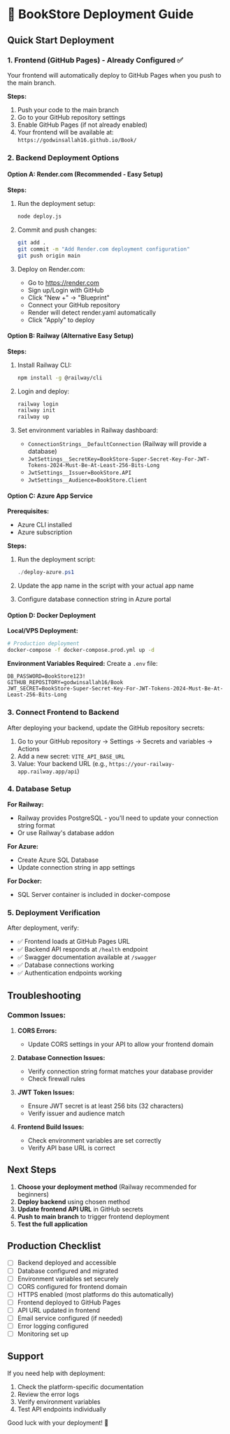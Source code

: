 # 🚀 BookStore Deployment Guide

## Quick Start Deployment

### 1. Frontend (GitHub Pages) - Already Configured ✅

Your frontend will automatically deploy to GitHub Pages when you push to the main branch.

**Steps:**
1. Push your code to the main branch
2. Go to your GitHub repository settings
3. Enable GitHub Pages (if not already enabled)
4. Your frontend will be available at: `https://godwinsallah16.github.io/Book/`

### 2. Backend Deployment Options

#### Option A: Render.com (Recommended - Easy Setup)

**Steps:**
1. Run the deployment setup:
   ```bash
   node deploy.js
   ```

2. Commit and push changes:
   ```bash
   git add .
   git commit -m "Add Render.com deployment configuration"
   git push origin main
   ```

3. Deploy on Render.com:
   - Go to https://render.com
   - Sign up/Login with GitHub
   - Click "New +" → "Blueprint"
   - Connect your GitHub repository
   - Render will detect render.yaml automatically
   - Click "Apply" to deploy

#### Option B: Railway (Alternative Easy Setup)

**Steps:**
1. Install Railway CLI:
   ```bash
   npm install -g @railway/cli
   ```

2. Login and deploy:
   ```bash
   railway login
   railway init
   railway up
   ```

3. Set environment variables in Railway dashboard:
   - `ConnectionStrings__DefaultConnection` (Railway will provide a database)
   - `JwtSettings__SecretKey=BookStore-Super-Secret-Key-For-JWT-Tokens-2024-Must-Be-At-Least-256-Bits-Long`
   - `JwtSettings__Issuer=BookStore.API`
   - `JwtSettings__Audience=BookStore.Client`

#### Option C: Azure App Service

**Prerequisites:**
- Azure CLI installed
- Azure subscription

**Steps:**
1. Run the deployment script:
   ```powershell
   ./deploy-azure.ps1
   ```

2. Update the app name in the script with your actual app name
3. Configure database connection string in Azure portal

#### Option D: Docker Deployment

**Local/VPS Deployment:**
```bash
# Production deployment
docker-compose -f docker-compose.prod.yml up -d
```

**Environment Variables Required:**
Create a `.env` file:
```env
DB_PASSWORD=BookStore123!
GITHUB_REPOSITORY=godwinsallah16/Book
JWT_SECRET=BookStore-Super-Secret-Key-For-JWT-Tokens-2024-Must-Be-At-Least-256-Bits-Long
```

### 3. Connect Frontend to Backend

After deploying your backend, update the GitHub repository secrets:

1. Go to your GitHub repository → Settings → Secrets and variables → Actions
2. Add a new secret: `VITE_API_BASE_URL`
3. Value: Your backend URL (e.g., `https://your-railway-app.railway.app/api`)

### 4. Database Setup

**For Railway:**
- Railway provides PostgreSQL - you'll need to update your connection string format
- Or use Railway's database addon

**For Azure:**
- Create Azure SQL Database
- Update connection string in app settings

**For Docker:**
- SQL Server container is included in docker-compose

### 5. Deployment Verification

After deployment, verify:
- ✅ Frontend loads at GitHub Pages URL
- ✅ Backend API responds at `/health` endpoint
- ✅ Swagger documentation available at `/swagger`
- ✅ Database connections working
- ✅ Authentication endpoints working

## Troubleshooting

### Common Issues:

1. **CORS Errors:**
   - Update CORS settings in your API to allow your frontend domain

2. **Database Connection Issues:**
   - Verify connection string format matches your database provider
   - Check firewall rules

3. **JWT Token Issues:**
   - Ensure JWT secret is at least 256 bits (32 characters)
   - Verify issuer and audience match

4. **Frontend Build Issues:**
   - Check environment variables are set correctly
   - Verify API base URL is correct

## Next Steps

1. **Choose your deployment method** (Railway recommended for beginners)
2. **Deploy backend** using chosen method
3. **Update frontend API URL** in GitHub secrets
4. **Push to main branch** to trigger frontend deployment
5. **Test the full application**

## Production Checklist

- [ ] Backend deployed and accessible
- [ ] Database configured and migrated
- [ ] Environment variables set securely
- [ ] CORS configured for frontend domain
- [ ] HTTPS enabled (most platforms do this automatically)
- [ ] Frontend deployed to GitHub Pages
- [ ] API URL updated in frontend
- [ ] Email service configured (if needed)
- [ ] Error logging configured
- [ ] Monitoring set up

## Support

If you need help with deployment:
1. Check the platform-specific documentation
2. Review the error logs
3. Verify environment variables
4. Test API endpoints individually

Good luck with your deployment! 🚀
